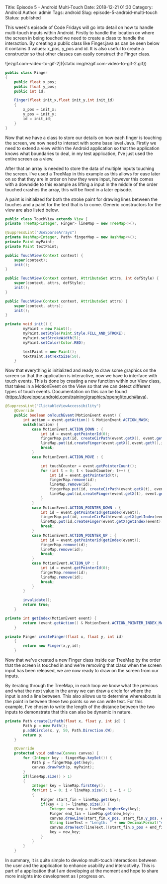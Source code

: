 Title: Episode 5 - Android Multi-Touch
Date: 2018-12-21 01:30
Category: Android
Author: admin
Tags: android
Slug: episode-5-android-multi-touch
Status: published

This week's episode of Code Fridays will go into detail on how to handle multi-touch inputs within Android. Firstly to handle the location on where the screen in being touched we need to create a class to handle the interaction. By creating a public class like Finger.java as can be seen below it contains 3 values: x\_pos, y\_pos and id. It is also useful to create a constructor so that other classes can easily construct the Finger class.

![ezgif.com-video-to-gif-2]({static img/ezgif.com-video-to-gif-2.gif})

``` java
public class Finger
{
    public float x_pos;
    public float y_pos;
    public int id;

    Finger(float init_x,float init_y,int init_id)
    {
        x_pos = init_x;
        y_pos = init_y;
        id = init_id;
    }
}
```

Now that we have a class to store our details on how each finger is touching the screen, we now need to interact with some base level Java. Firstly we need to extend a view within the Android application so that the application knows what boundaries to deal, in my test application, I've just used the entire screen as a view.

After that an array is needed to store the data of multiple inputs touching the screen. I've used a TreeMap in this example as this allows for ease later on so that they are in order on how they were input, however this comes with a downside to this example as lifting a input in the middle of the order touched crashes the array, this will be fixed in a later episode.

A paint is initialized for both the stroke paint for drawing lines between the touches and a paint for the text that is to come. Generic constructors for the view are also listed below.

``` java
public class TouchView extends View {
private TreeMap<Integer, Finger> lineMap = new TreeMap<>();

@SuppressLint("UseSparseArrays")
private HashMap<Integer, Path> fingerMap = new HashMap<>();
private Paint myPaint;
private Paint textPaint;

public TouchView(Context context) {
    super(context);
    init();
}

public TouchView(Context context, AttributeSet attrs, int defStyle) {
    super(context, attrs, defStyle);
    init();
}

public TouchView(Context context, AttributeSet attrs) {
    super(context, attrs);
    init();
}

private void init() {
        myPaint = new Paint();
        myPaint.setStyle(Paint.Style.FILL_AND_STROKE);
        myPaint.setStrokeWidth(5);
        myPaint.setColor(Color.RED);

        textPaint = new Paint();
        textPaint.setTextSize(50);
    }
```

Now that everything is initialized and ready to draw some graphics on the screen so that the application is interactive, now we have to interface with touch events. This is done by creating a new function within our View class, that takes in a MotionEvent on the View so that we can detect different types of touch events. Documentation on this can be found (<https://developer.android.com/training/graphics/opengl/touch#java>).

``` java
@SuppressLint("ClickableViewAccessibility")
    @Override
    public boolean onTouchEvent(MotionEvent event) {
        int action = event.getAction() & MotionEvent.ACTION_MASK;
        switch(action) {
            case MotionEvent.ACTION_DOWN : {
                int id = event.getPointerId(0);
                fingerMap.put(id, createCirPath(event.getX(), event.getY(), id));
                lineMap.put(id,createFinger(event.getX(),event.getY(),id));
                break;
            }
            case MotionEvent.ACTION_MOVE : {

                int touchCounter = event.getPointerCount();
                for (int t = 0; t < touchCounter; t++) {
                    int id = event.getPointerId(t);
                    fingerMap.remove(id);
                    lineMap.remove(id);
                    fingerMap.put(id, createCirPath(event.getX(t), event.getY(t), id));
                    lineMap.put(id,createFinger(event.getX(t), event.getY(t), id));
                }
            }
            case MotionEvent.ACTION_POINTER_DOWN : {
                int id = event.getPointerId(getIndex(event));
                fingerMap.put(id, createCirPath(event.getX(getIndex(event)), event.getY(getIndex(event)), getIndex(event)));
                lineMap.put(id,createFinger(event.getX(getIndex(event)), event.getY(getIndex(event)), getIndex(event)));
                break;
            }
            case MotionEvent.ACTION_POINTER_UP : {
                int id = event.getPointerId(getIndex(event));
                fingerMap.remove(id);
                lineMap.remove(id);
                break;
            }
            case MotionEvent.ACTION_UP : {
                int id = event.getPointerId(0);
                fingerMap.remove(id);
                lineMap.remove(id);
                break;
            }
        }

        invalidate();
        return true;
    }

private int getIndex(MotionEvent event) {
        return (event.getAction() & MotionEvent.ACTION_POINTER_INDEX_MASK) >> MotionEvent.ACTION_POINTER_INDEX_SHIFT;
    }

private Finger createFinger(float x, float y, int id)
    {
        return new Finger(x,y,id);
    }
```

Now that we've created a new Finger class inside our TreeMap by the order that the screen is touched in and we're removing that class when the screen input has been released, we are now ready to draw on the screen from our inputs.

By iterating through the TreeMap, in each loop we know what the previous and what the next value in the array we can draw a circle for where the input is and a line between. This also allows us to determine whereabouts is the point in between these two points so we can write text. For this example, I've chosen to write the length of the distance between the two inputs to demonstrate that this can also be dynamic in nature.

``` java
private Path createCirPath(float x, float y, int id) {
        Path p = new Path();
        p.addCircle(x, y, 50, Path.Direction.CW);
        return p;
    }

    @Override
    protected void onDraw(Canvas canvas) {
        for (Integer key : fingerMap.keySet()) {
            Path p = fingerMap.get(key);
            canvas.drawPath(p, myPaint);
        }
        if(lineMap.size() > 1)
        {
            Integer key = lineMap.firstKey();
            for(int i = 0; i < lineMap.size(); i = i + 1)
            {
                Finger start_fin = lineMap.get(key);
                if(key + 1 != lineMap.size()) {
                    Integer new_key = lineMap.higherKey(key);
                    Finger end_fin = lineMap.get(new_key);
                    canvas.drawLine(start_fin.x_pos, start_fin.y_pos, end_fin.x_pos, end_fin.y_pos, myPaint);
                    String lineText = "Length: " + new DecimalFormat("#.##").format(Math.sqrt(Math.pow(end_fin.x_pos - start_fin.x_pos,2) + Math.pow(end_fin.y_pos - start_fin.y_pos,2)));
                    canvas.drawText(lineText,((start_fin.x_pos + end_fin.x_pos) / 2), ((start_fin.y_pos + end_fin.y_pos) / 2),textPaint);
                    key = new_key;
                }
            }
        }
    }
```

In summary, it is quite simple to develop multi-touch interactions between the user and the application to enhance usability and interactivity. This is part of a application that I am developing at the moment and hope to share more insights into development as I progress on.
